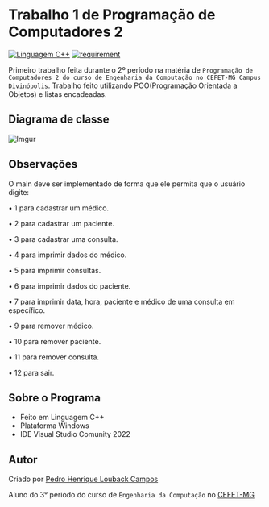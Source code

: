 Trabalho 1 de Programação de Computadores 2
===========
[![Linguagem C++](https://img.shields.io/badge/Linguagem-C%2B%2B-green.svg)](https://github.com/PedroLouback/TrabalhoFinal-Prog.2)
[![requirement](https://img.shields.io/badge/IDE-Visual%3A%3AStudio%3A%3AComunity2022-orange.svg)](https://visualstudio.microsoft.com/pt-br/downloads/)

Primeiro trabalho feita durante o 2º período na matéria de `Programação de Computadores 2 do curso de Engenharia da Computação no CEFET-MG Campus Divinópolis`. Trabalho feito utilizando POO(Programação Orientada a Objetos) e listas encadeadas.

## Diagrama de classe 

![Imgur](https://i.imgur.com/7Inb3gi.jpg)

## Observações

O main deve ser implementado de forma que ele permita que o usuário digite: 

•	1 para cadastrar um médico.

•	2 para cadastrar um paciente.

•	3 para cadastrar uma consulta.

•	4 para imprimir dados do médico.

•	5 para imprimir consultas.

•	6 para imprimir dados do paciente.

•	7 para imprimir data, hora, paciente e médico de uma consulta em específico.

•	9 para remover médico.

•	10 para remover paciente.

•	11 para remover consulta.

•	12 para sair.

## Sobre o Programa

* Feito em Linguagem  C++
* Plataforma Windows
* IDE Visual Studio Comunity 2022

## Autor

Criado por [Pedro Henrique Louback Campos](https://www.linkedin.com/in/pedro-henrique-louback-campos-0a4a03205/)

Aluno do 3° periodo do curso de `Engenharia da Computação` no [CEFET-MG](https://www.cefetmg.br)
